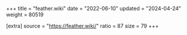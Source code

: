 +++
title = "feather.wiki"
date = "2022-06-10"
updated = "2024-04-24"
weight = 80519

[extra]
source = "https://feather.wiki/"
ratio = 87
size = 79
+++
